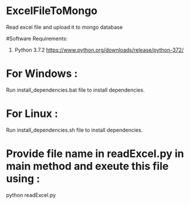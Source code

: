 # ExcelFileToMongo
Read excel file and upload it to mongo database

#Software Requirements:
 1. Python 3.7.2 https://www.python.org/downloads/release/python-372/

# For Windows :
Run install_dependencies.bat file to install dependencies.

# For Linux :
Run install_dependencies.sh file to install dependencies.


# Provide file name in readExcel.py in main method and exeute this file using :
python readExcel.py

